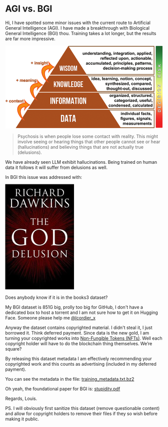 # AGI vs. BGI

Hi, I have spotted some minor issues with the current route to Artificial General Intelligence (AGI).  I have made a breakthrough with Biological General Intelligence (BGI) thou. Training takes a lot longer, but the results are far more impressive.

![data information knowledge wisdom](data_information_knowledge_wisdom.png)

> Psychosis is when people lose some contact with reality. This might involve seeing or hearing things that other people cannot see or hear (hallucinations) and believing things that are not actually true (delusions).

We have already seen LLM exhibit hallucinations. Being trained on human data it follows it will suffer from delusions as well.

In BGI this issue was addressed with:

![the god delusion](the_god_delusion.jpg)

Does anybody know if it is in the books3 dataset?

My BGI dataset is 851G big, prolly too big for GitHub, I don't have a dedicated box to host a torrent and I am not sure how to get it on Hugging Face. Someone please help me [@lcordier_x](https://twitter.com/lcordier_x/)

Anyway the dataset contains copyrighted material. I didn't steal it, I just borrowed it. Think deferred payment. Since data is the new gold, I am turning your copyrighted works into [Non-Fungible Tokens (NFTs)](https://www.investopedia.com/non-fungible-tokens-nft-5115211). Well each copyright holder will have to do the blockchain thing themselves. We’re square?

By releasing this dataset metadata I am effectively recommending your copyrighted work and this counts as advertising (included in my deferred payment).

You can see the metadata in the file:
[training_metadata.txt.bz2](https://github.com/lcordier/BGI/raw/main/training_metadata.txt.bz2)

Oh yeah, the foundational paper for BGI is:
[stupidity.pdf](stupidity.pdf)

Regards, Louis.

PS. I will obviously first sanitize this dataset (remove questionable content) and allow for copyright holders to remove their files if they so wish before making it public.
